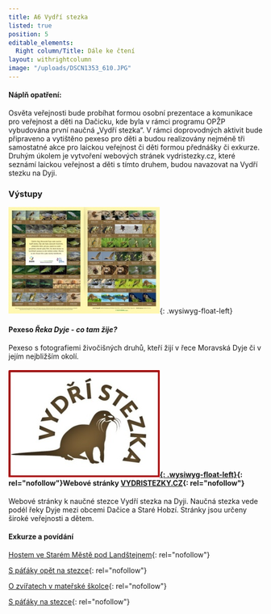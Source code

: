 ```yaml
---
title: A6 Vydří stezka
listed: true
position: 5
editable_elements:
  Right column/Title: Dále ke čtení
layout: withrightcolumn
image: "/uploads/DSCN1353_610.JPG"
---
```

####  Náplň opatření:

Osvěta veřejnosti bude probíhat formou osobní prezentace a komunikace
pro veřejnost a děti na Dačicku, kde byla v rámci programu OPŽP
vybudována první naučná „Vydří stezka“. V rámci doprovodných aktivit
bude připraveno a vytištěno pexeso pro děti a budou realizovány nejméně
tři samostatné akce pro laickou veřejnost či děti formou přednášky či
exkurze. Druhým úkolem je vytvoření webových stránek vydristezky.cz,
které seznámí laickou veřejnost a děti s tímto druhem, budou navazovat
na Vydří stezku na Dyji.

### Výstupy 

![](/uploads/ALKA_pexeso_vnit_ek_300.jpg){: .wysiwyg-float-left}

#### Pexeso *Řeka Dyje - co tam žije?* 

Pexeso s fotografiemi živočišných druhů, kteří žijí v řece Moravská Dyje
či v jejím nejbližším okolí. 







####   


####  [![](/uploads/vydristezky_300.jpg){: .wysiwyg-float-left}][1]{: rel="nofollow"}Webové stránky [VYDRISTEZKY.CZ][1]{: rel="nofollow"} 

Webové stránky k naučné stezce Vydří stezka na Dyji. Naučná stezka vede
podél řeky Dyje mezi obcemi Dačice a Staré Hobzí. Stránky jsou určeny
široké veřejnosti a dětem.



####   


####   




#### Exkurze a povídání

[Hostem ve Starém Městě pod Landštejnem][2]{: rel="nofollow"}

[S páťáky opět na stezce][3]{: rel="nofollow"}

[O zvířatech v mateřské školce][4]{: rel="nofollow"}

[S páťáky na stezce][5]{: rel="nofollow"}



[1]: http://www.vydristezky.cz
[2]: http://www.vydristezky.cz/news/hostem-ve-starem-meste-pod-landstejnem
[3]: http://www.vydristezky.cz/news/s-pataky-opet-na-stezce
[4]: http://www.vydristezky.cz/news/o-zviratech-v-materske-skolce
[5]: http://www.vydristezky.cz/news/s-pataky-na-stezce
